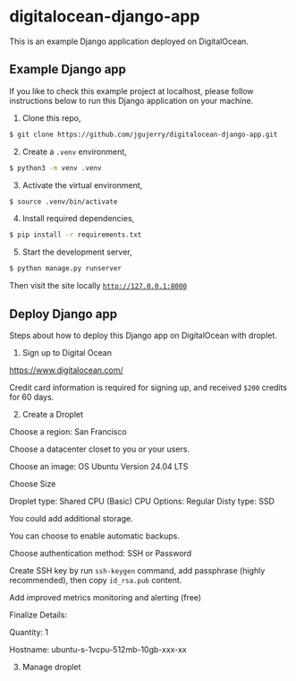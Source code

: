 # digitalocean-django-app

This is an example Django application deployed on DigitalOcean.


## Example Django app

If you like to check this example project at localhost, please follow instructions below to run this Django application on your machine.

1. Clone this repo,

```bash
$ git clone https://github.com/jgujerry/digitalocean-django-app.git
```

2. Create a `.venv` environment,
```bash
$ python3 -m venv .venv
```

3. Activate the virtual environment,
```bash
$ source .venv/bin/activate
```

4. Install required dependencies,

```bash
$ pip install -r requirements.txt
```

5. Start the development server,

```bash
$ python manage.py runserver
```

Then visit the site locally [`http://127.0.0.1:8000`](http://127.0.0.1:8000)


## Deploy Django app


Steps about how to deploy this Django app on DigitalOcean with droplet.


1. Sign up to Digital Ocean

https://www.digitalocean.com/

Credit card information is required for signing up, and received `$200` credits for 60 days.


2. Create a Droplet

Choose a region: San Francisco


Choose a datacenter closet to you or your users.


Choose an image:
OS Ubuntu
Version 24.04 LTS


Choose Size

Droplet type: Shared CPU (Basic)
CPU Options: Regular
Disty type: SSD

You could add additional storage.


You can choose to enable automatic backups.


Choose authentication method: SSH or Password


Create SSH key by run `ssh-keygen` command, add passphrase (highly recommended), then copy `id_rsa.pub` content.


Add improved metrics monitoring and alerting (free)

Finalize Details:

Quantity: 1

Hostname: ubuntu-s-1vcpu-512mb-10gb-xxx-xx


3. Manage droplet
